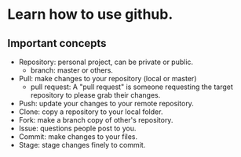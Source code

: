 # Learn how to use github.

## Important concepts

- Repository: personal project, can be private or public.
  - branch: master or others.
- Pull: make changes to your repository (local or master)
  - pull request: A "pull request" is someone requesting the target repository to please grab their changes. 
- Push: update your changes to your remote repository.
- Clone: copy a repository to your local folder.
- Fork: make a branch copy of other's repository. 
- Issue: questions people post to you.
- Commit: make changes to your files.
- Stage: stage changes finely to commit.
